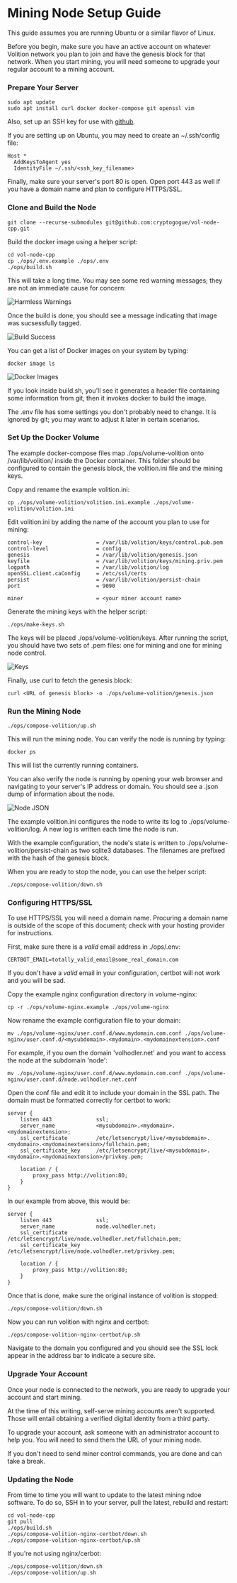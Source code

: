 # Mining Node Setup Guide

This guide assumes you are running Ubuntu or a similar flavor of Linux.

Before you begin, make sure you have an active account on whatever Volition network you plan to join and have the genesis block for that network. When you start mining, you will need someone to upgrade your regular account to a mining account.

### Prepare Your Server

```
sudo apt update
sudo apt install curl docker docker-compose git openssl vim
```

Also, set up an SSH key for use with [github](https://docs.github.com/en/github/authenticating-to-github/generating-a-new-ssh-key-and-adding-it-to-the-ssh-agent).

If you are setting up on Ubuntu, you may need to create an \~/.ssh/config file:

```
Host *
  AddKeysToAgent yes
  IdentityFile ~/.ssh/<ssh_key_filename>
```

Finally, make sure your server's port 80 is open. Open port 443 as well if you have a domain name and plan to configure HTTPS/SSL.

### Clone and Build the Node

```
git clone --recurse-submodules git@github.com:cryptogogue/vol-node-cpp.git
```

Build the docker image using a helper script:

```
cd vol-node-cpp
cp ./ops/.env.example ./ops/.env
./ops/build.sh
```

This will take a long time. You may see some red warning messages; they are not an immediate cause for concern:

![Harmless Warnings](images/build-warnings.png)

Once the build is done, you should see a message indicating that image was sucsessfully tagged.

![Build Success](images/build-success.png)

You can get a list of Docker images on your system by typing:

```
docker image ls
```

![Docker Images](images/docker-images.png)

If you look inside build.sh, you'll see it generates a header file containing some information from git, then it invokes docker to build the image.

The .env file has some settings you don't probably need to change. It is ignored by git; you may want to adjust it later in certain scenarios.

### Set Up the Docker Volume

The example docker-compose files map ./ops/volume-volition onto /var/lib/volition/ inside the Docker container. This folder should be configured to contain the genesis block, the volition.ini file and the mining keys.

Copy and rename the example volition.ini:

```
cp ./ops/volume-volition/volition.ini.example ./ops/volume-volition/volition.ini
```

Edit volition.ini by adding the name of the account you plan to use for mining:

```
control-key                 = /var/lib/volition/keys/control.pub.pem
control-level               = config
genesis                     = /var/lib/volition/genesis.json
keyfile                     = /var/lib/volition/keys/mining.priv.pem
logpath                     = /var/lib/volition/log
openSSL.client.caConfig     = /etc/ssl/certs
persist                     = /var/lib/volition/persist-chain
port                        = 9090

miner                       = <your miner account name>
```

Generate the mining keys with the helper script:

```
./ops/make-keys.sh
```

The keys will be placed ./ops/volume-volition/keys. After running the script, you should have two sets of .pem files: one for mining and one for mining node control.

![Keys](images/mining-keys.png)

Finally, use curl to fetch the genesis block:

```
curl <URL of genesis block> -o ./ops/volume-volition/genesis.json
```

### Run the Mining Node

```
./ops/compose-volition/up.sh
```

This will run the mining node. You can verify the node is running by typing:

```
docker ps
```

This will list the currently running containers.

You can also verify the node is running by opening your web browser and navigating to your server's IP address or domain. You should see a .json dump of information about the node.

![Node JSON](images/node-json-by-ip.png)

The example volition.ini configures the node to write its log to ./ops/volume-volition/log. A new log is written each time the node is run.

With the example configuration, the node's state is written to ./ops/volume-volition/persist-chain as two sqlite3 databases. The filenames are prefixed with the hash of the genesis block.

When you are ready to stop the node, you can use the helper script:

```
./ops/compose-volition/down.sh
```

### Configuring HTTPS/SSL

To use HTTPS/SSL you will need a domain name. Procuring a domain name is outside of the scope of this document; check with your hosting provider for instructions.

First, make sure there is a *valid* email address in ./ops/.env:

```
CERTBOT_EMAIL=totally_valid_email@some_real_domain.com
```

If you don't have a *valid* email in your configuration, certbot will not work and you will be sad.

Copy the example nginx configuration directory in volume-nginx:

```
cp -r ./ops/volume-nginx.example ./ops/volume-nginx
```

Now rename the example configuration file to your domain:

```
mv ./ops/volume-nginx/user.conf.d/www.mydomain.com.conf ./ops/volume-nginx/user.conf.d/<mysubdomain>.<mydomain>.<mydomainextension>.conf
```

For example, if you own the domain 'volhodler.net' and you want to access the node at the subdomain 'node':

```
mv ./ops/volume-nginx/user.conf.d/www.mydomain.com.conf ./ops/volume-nginx/user.conf.d/node.volhodler.net.conf
```

Open the conf file and edit it to include your domain in the SSL path. The domain must be formatted correctly for certbot to work:

```
server {
    listen 443              ssl;
    server_name             <mysubdomain>.<mydomain>.<mydomainextension>;
    ssl_certificate         /etc/letsencrypt/live/<mysubdomain>.<mydomain>.<mydomainextension>/fullchain.pem;
    ssl_certificate_key     /etc/letsencrypt/live/<mysubdomain>.<mydomain>.<mydomainextension>/privkey.pem;

    location / {
        proxy_pass http://volition:80;
    }
}
```

In our example from above, this would be:

```
server {
    listen 443              ssl;
    server_name             node.volhodler.net;
    ssl_certificate         /etc/letsencrypt/live/node.volhodler.net/fullchain.pem;
    ssl_certificate_key     /etc/letsencrypt/live/node.volhodler.net/privkey.pem;

    location / {
        proxy_pass http://volition:80;
    }
}
```

Once that is done, make sure the original instance of volition is stopped:

```
./ops/compose-volition/down.sh
```

Now you can run volition with nginx and certbot:

```
./ops/compose-volition-nginx-certbot/up.sh
```

Navigate to the domain you configured and you should see the SSL lock appear in the address bar to indicate a secure site.

### Upgrade Your Account

Once your node is connected to the network, you are ready to upgrade your account and start mining.

At the time of this writing, self-serve mining accounts aren't supported. Those will entail obtaining a verified digital identity from a third party.

To upgrade your account, ask someone with an administrator account to help you. You will need to send them the URL of your mining node.

If you don't need to send miner control commands, you are done and can take a break.

### Updating the Node

From time to time you will want to update to the latest mining ndoe software. To do so, SSH in to your server, pull the latest, rebuild and restart:

```
cd vol-node-cpp
git pull
./ops/build.sh
./ops/compose-volition-nginx-certbot/down.sh
./ops/compose-volition-nginx-certbot/up.sh
```

If you're not using nginx/cerbot:

```
./ops/compose-volition/down.sh
./ops/compose-volition/up.sh
```
